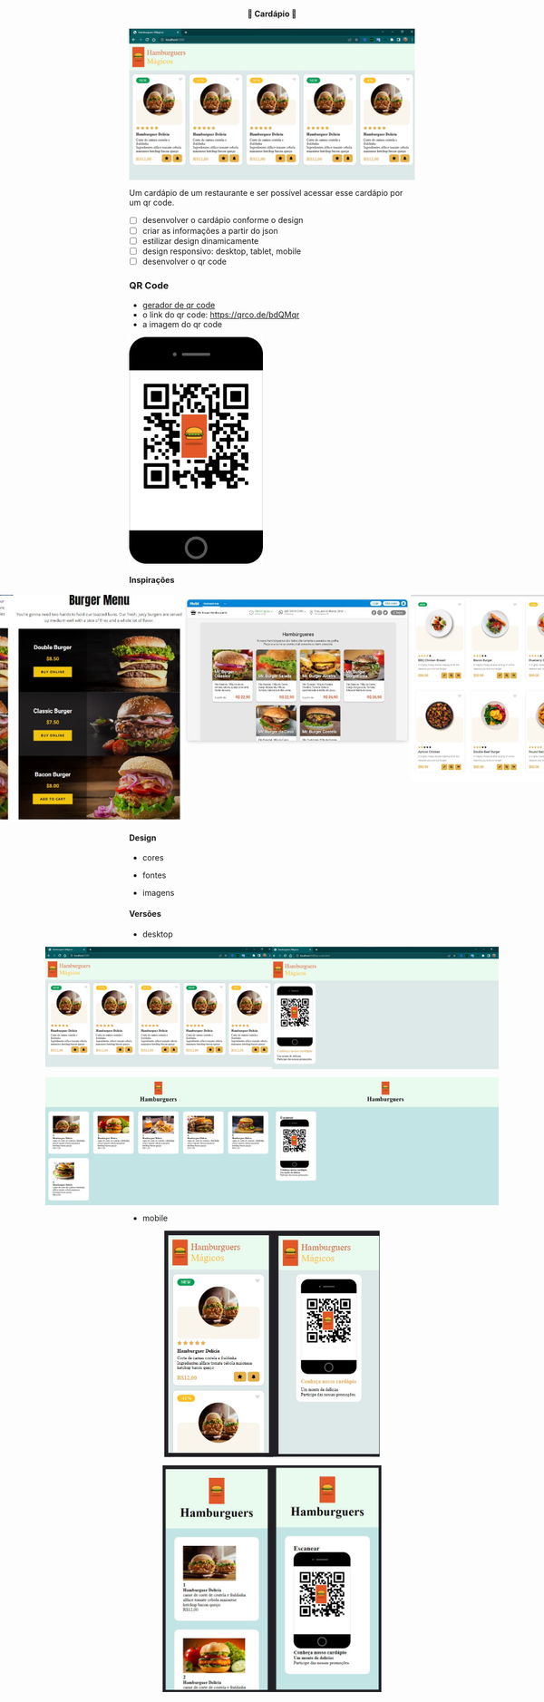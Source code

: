 <h4 align="center"> 
	🚧 Cardápio 🚀
</h4>

<p align="center" style="display: flex; align-items: flex-start; justify-content: center;">
  <img alt="versão 1 do projeto" title="#cardapio" src="./.github/desktop-1-2.jpg" >
</p>  

Um cardápio de um restaurante e ser possível acessar esse cardápio por um qr code.

- [ ] desenvolver o cardápio conforme o design
- [ ] criar as informações a partir do json
- [ ] estilizar design dinamicamente
- [ ] design responsivo: desktop, tablet, mobile
- [ ] desenvolver o qr code

### QR Code

- [gerador de qr code](https://app.qr-code-generator.com/getstarted)
- o link do qr code: https://qrco.de/bdQMqr
- a imagem do qr code

<p align="left" style="display: flex; align-items: flex-start; justify-content: left;">
  <img alt="cardapio" title="#cardapio" src="./assets/qr-code-logo.jpg" height="400px">
</p>

#### Inspirações

<p align="center" style="display: flex; align-items: flex-start; justify-content: center;">
  <img alt="cardapio" title="#cardapio" src="./.github/modelo-2.jpg" height="400px">
  <img alt="cardapio" title="#cardapio" src="./.github/modelo-3.jpg" height="400px">
  <img alt="cardapio" title="#cardapio" src="./.github/modelo-4-1.jpg" height="400px">
  <img alt="cardapio" title="#cardapio" src="./.github/modelo-4-2.jpg" height="400px">
  <img alt="cardapio" title="#cardapio" src="./.github/modelo-9.jpg" width="400px">
  <img alt="cardapio" title="#cardapio" src="./.github/modelo-8.jpg" width="400px">
  <img alt="cardapio" title="#cardapio" src="./.github/modelo-7.jpg" width="400px">
</p>

#### Design

- cores

- fontes

- imagens

#### Versões

- desktop

<p align="center" style="display: flex; align-items: flex-start; justify-content: center;">
  <img alt="cardapio" title="#cardapio" src="./.github/desktop-1-2.jpg" width="400px">
  <img alt="cardapio" title="#cardapio" src="./.github/desktop-2-2.jpg" width="400px">
</p>

<p align="center" style="display: flex; align-items: flex-start; justify-content: center;">
  <img alt="cardapio" title="#cardapio" src="./.github/desktop-1.jpg" width="400px">
  <img alt="cardapio" title="#cardapio" src="./.github/desktop-2.jpg" width="400px">
</p>

- mobile

<p align="center" style="display: flex; align-items: flex-start; justify-content: center;">
  <img alt="cardapio" title="#cardapio" src="./.github/mobile-1-2.jpg" height="400px">
  <img alt="cardapio" title="#cardapio" src="./.github/mobile-2-2.jpg" height="400px">
</p>

<p align="center" style="display: flex; align-items: flex-start; justify-content: center;">
  <img alt="cardapio" title="#cardapio" src="./.github/mobile-1.jpg" height="400px">
  <img alt="cardapio" title="#cardapio" src="./.github/mobile-2.jpg" height="400px">
</p>
